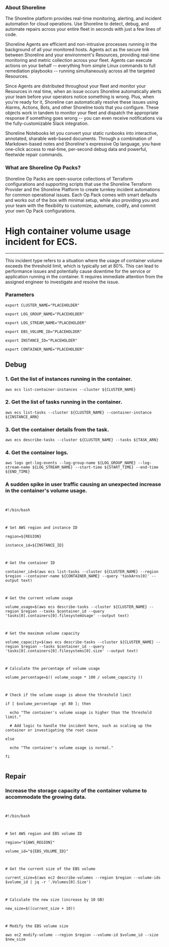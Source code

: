 
### About Shoreline
The Shoreline platform provides real-time monitoring, alerting, and incident automation for cloud operations. Use Shoreline to detect, debug, and automate repairs across your entire fleet in seconds with just a few lines of code.

Shoreline Agents are efficient and non-intrusive processes running in the background of all your monitored hosts. Agents act as the secure link between Shoreline and your environment's Resources, providing real-time monitoring and metric collection across your fleet. Agents can execute actions on your behalf -- everything from simple Linux commands to full remediation playbooks -- running simultaneously across all the targeted Resources.

Since Agents are distributed throughout your fleet and monitor your Resources in real time, when an issue occurs Shoreline automatically alerts your team before your operators notice something is wrong. Plus, when you're ready for it, Shoreline can automatically resolve these issues using Alarms, Actions, Bots, and other Shoreline tools that you configure. These objects work in tandem to monitor your fleet and dispatch the appropriate response if something goes wrong -- you can even receive notifications via the fully-customizable Slack integration.

Shoreline Notebooks let you convert your static runbooks into interactive, annotated, sharable web-based documents. Through a combination of Markdown-based notes and Shoreline's expressive Op language, you have one-click access to real-time, per-second debug data and powerful, fleetwide repair commands.

### What are Shoreline Op Packs?
Shoreline Op Packs are open-source collections of Terraform configurations and supporting scripts that use the Shoreline Terraform Provider and the Shoreline Platform to create turnkey incident automations for common operational issues. Each Op Pack comes with smart defaults and works out of the box with minimal setup, while also providing you and your team with the flexibility to customize, automate, codify, and commit your own Op Pack configurations.

# High container volume usage incident for ECS.
---

This incident type refers to a situation where the usage of container volume exceeds the threshold limit, which is typically set at 80%. This can lead to performance issues and potentially cause downtime for the service or application running in the container. It requires immediate attention from the assigned engineer to investigate and resolve the issue.

### Parameters
```shell
export CLUSTER_NAME="PLACEHOLDER"

export LOG_GROUP_NAME="PLACEHOLDER"

export LOG_STREAM_NAME="PLACEHOLDER"

export EBS_VOLUME_ID="PLACEHOLDER"

export INSTANCE_ID="PLACEHOLDER"

export CONTAINER_NAME="PLACEHOLDER"
```

## Debug

### 1. Get the list of instances running in the container.
```shell
aws ecs list-container-instances --cluster ${CLUSTER_NAME}
```

### 2. Get the list of tasks running in the container.
```shell
aws ecs list-tasks --cluster ${CLUSTER_NAME} --container-instance ${INSTANCE_ARN}
```

### 3. Get the container details from the task.
```shell
aws ecs describe-tasks --cluster ${CLUSTER_NAME} --tasks ${TASK_ARN}
```

### 4. Get the container logs.
```shell
aws logs get-log-events --log-group-name ${LOG_GROUP_NAME} --log-stream-name ${LOG_STREAM_NAME} --start-time ${START_TIME} --end-time ${END_TIME}
```

### A sudden spike in user traffic causing an unexpected increase in the container's volume usage.
```shell


#!/bin/bash



# Set AWS region and instance ID

region=${REGION}

instance_id=${INSTANCE_ID}



# Get the container ID

container_id=$(aws ecs list-tasks --cluster ${CLUSTER_NAME} --region $region --container-name ${CONTAINER_NAME} --query 'taskArns[0]' --output text)



# Get the current volume usage

volume_usage=$(aws ecs describe-tasks --cluster ${CLUSTER_NAME} --region $region --tasks $container_id --query 'tasks[0].containers[0].filesystemUsage' --output text)



# Get the maximum volume capacity

volume_capacity=$(aws ecs describe-tasks --cluster ${CLUSTER_NAME} --region $region --tasks $container_id --query 'tasks[0].containers[0].filesystems[0].size' --output text)



# Calculate the percentage of volume usage

volume_percentage=$(( volume_usage * 100 / volume_capacity ))



# Check if the volume usage is above the threshold limit

if [ $volume_percentage -gt 80 ]; then

  echo "The container's volume usage is higher than the threshold limit."

  # Add logic to handle the incident here, such as scaling up the container or investigating the root cause

else

  echo "The container's volume usage is normal."

fi


```

## Repair

### Increase the storage capacity of the container volume to accommodate the growing data.
```shell


#!/bin/bash



# Set AWS region and EBS volume ID

region="${AWS_REGION}"

volume_id="${EBS_VOLUME_ID}"



# Get the current size of the EBS volume

current_size=$(aws ec2 describe-volumes --region $region --volume-ids $volume_id | jq -r '.Volumes[0].Size')



# Calculate the new size (increase by 10 GB)

new_size=$((current_size + 10))



# Modify the EBS volume size

aws ec2 modify-volume --region $region --volume-id $volume_id --size $new_size


```